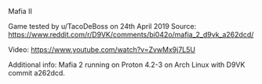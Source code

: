 Mafia II

Game tested by u/TacoDeBoss on 24th April 2019
Source:
https://www.reddit.com/r/D9VK/comments/bi042o/mafia_2_d9vk_a262dcd/

Video:
https://www.youtube.com/watch?v=ZvwMx9j7L5U

Additional info:
Mafia 2 running on Proton 4.2-3 on Arch Linux with D9VK commit a262dcd.
